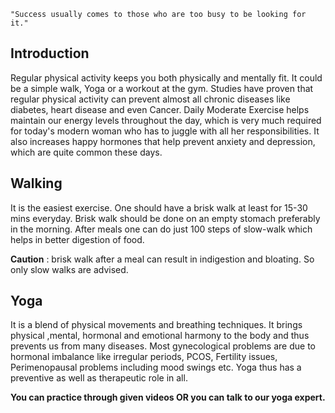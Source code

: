 `"Success usually comes to those who are too busy to be looking for it."`

## Introduction

Regular physical activity keeps you both physically and mentally fit. It could be a simple walk, Yoga or a workout at the gym. Studies have proven that regular physical activity can prevent almost all chronic diseases like diabetes, heart disease and even Cancer. Daily Moderate Exercise helps maintain our energy levels throughout the day, which is very much required for today's modern woman who has to juggle with all her responsibilities. It also increases happy hormones that help prevent anxiety and depression, which are quite common these days.

## Walking

It is the easiest exercise. One should have a brisk walk at least for 15-30 mins everyday. Brisk walk should be done on an empty stomach preferably in the morning. After meals one can do just 100 steps of slow-walk which helps in better digestion of food.

**Caution** : brisk walk after a meal can result in indigestion and bloating. So only slow walks are advised.

## Yoga

It is a blend of physical movements and breathing techniques. It brings physical ,mental, hormonal and emotional harmony to the body and thus prevents us from many diseases. Most gynecological problems are due to hormonal imbalance like irregular periods, PCOS, Fertility issues, Perimenopausal problems including mood swings etc. Yoga thus has a preventive as well as therapeutic role in all.

**You can practice through given videos OR you can talk to our yoga expert.**
